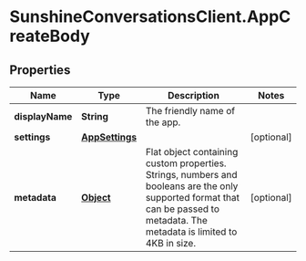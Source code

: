 # SunshineConversationsClient.AppCreateBody

## Properties

Name | Type | Description | Notes
------------ | ------------- | ------------- | -------------
**displayName** | **String** | The friendly name of the app. | 
**settings** | [**AppSettings**](AppSettings.md) |  | [optional] 
**metadata** | [**Object**](.md) | Flat object containing custom properties. Strings, numbers and booleans  are the only supported format that can be passed to metadata. The metadata is limited to 4KB in size.  | [optional] 


